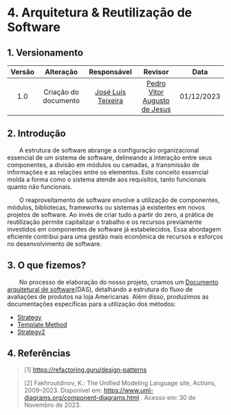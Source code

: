 # 4. Arquitetura & Reutilização de Software

<!--
A Wiki ou GitPages do Projeto deve conter um tópico dedicado ao Módulo Arquitetura & Reutilização de Software, com dois subtópicos principais, conforme [4.1](/docs/ArquiteturaReutilizacao/4.1.PadroesArquiteturais.md) e [4.2](/docs/ArquiteturaReutilizacao/4.2.ReutilizacaoDeSoftware.md), e um subtópico de cunho complementar, conforme [4.3](/docs/ArquiteturaReutilizacao/4.3.ParticipacoesArqReutilizacao.md).
-->

## 1. Versionamento

| Versão |                      Alteração                      |    Responsável     |      Revisor       | Data  |
| :----: | :-------------------------------------------------: | :----------------: | :----------------: | :---: |
|  1.0   |  Criação do documento   | [José Luís Teixeira](https://github.com/joseluis-rt)  | [Pedro Vitor Augusto de Jesus](https://github.com/peedrooo) | 01/12/2023 |


## 2. Introdução

&emsp;&emsp;A estrutura de software abrange a configuração organizacional essencial de um sistema de software, delineando a interação entre seus componentes, a divisão em módulos ou camadas, a transmissão de informações e as relações entre os elementos. Este conceito essencial molda a forma como o sistema atende aos requisitos, tanto funcionais quanto não funcionais.

&emsp;&emsp;O reaproveitamento de software envolve a utilização de componentes, módulos, bibliotecas, frameworks ou sistemas já existentes em novos projetos de software. Ao invés de criar tudo a partir do zero, a prática de reutilização permite capitalizar o trabalho e os recursos previamente investidos em componentes de software já estabelecidos. Essa abordagem eficiente contribui para uma gestão mais econômica de recursos e esforços no desenvolvimento de software.

## 3. O que fizemos?

&emsp;&emsp;No processo de elaboração do nosso projeto, criamos um [Documento arquitetural de software](./4.1.1.DAS.md)(DAS), detalhando a estrutura do fluxo de avaliações de produtos na loja Americanas. Além disso, produzimos as documentações específicas para a utilização dos métodos:

- [Strategy](./4.2.1.Strategy.md)
- [Template Method](./4.2.2.TemplateMethod.md)
- [Strategy2](./4.2.3.Strategy2.md)

## 4. Referências

> [1] https://refactoring.guru/design-patterns

> [2] Fakhroutdinov, K.: The Unified Modeling Language site,
Actions, 2009–2023. Disponível em: https://www.uml-diagrams.org/component-diagrams.html . Acesso em: 30 de Novembro de 2023.

